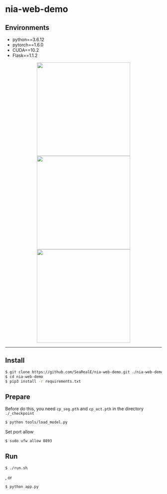 # nia-web-demo
## Environments
- python==3.6.12  
- pytorch==1.6.0  
- CUDA==10.2  
- Flask==1.1.2
<div style="text-align: center;">
<img src =https://user-images.githubusercontent.com/33483699/106848826-0c0aff00-66f5-11eb-9632-3dce78efd304.png width="300" height="300" />  
<img src =https://user-images.githubusercontent.com/33483699/106848576-8e46f380-66f4-11eb-9e4d-a892d9f58612.png width="300" height="300" />  
<img src =https://user-images.githubusercontent.com/33483699/106848578-8edf8a00-66f4-11eb-90df-63da10ed5f6d.png width="300" height="300" />  
</div>

---

## Install 
```bash
$ git clone https://github.com/SeaRealE/nia-web-demo.git ./nia-web-demo
$ cd nia-web-demo
$ pip3 install -r requirements.txt
```

## Prepare
Before do this, you need ```cp_seg.pth``` and ```cp_act.pth``` in the directory ```./_checkpoint```
```bash
$ python tools/load_model.py
```
Set port allow
```bash
$ sudo ufw allow 8893
```

## Run
```bash
$ ./run.sh
```
, or
```bash
$ python app.py
```